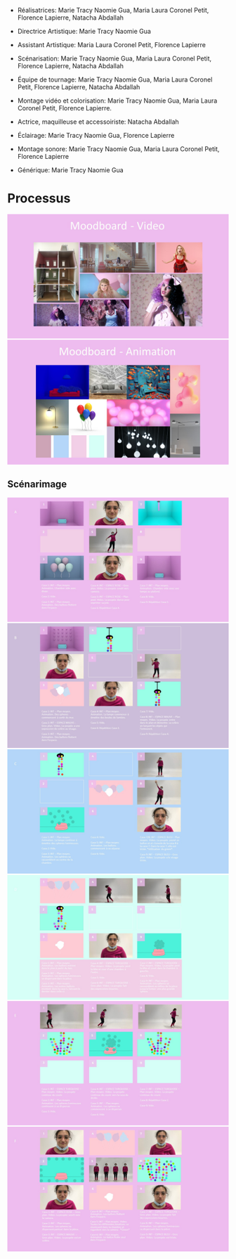 - Réalisatrices: Marie Tracy Naomie Gua, Maria Laura Coronel Petit, Florence Lapierre, Natacha Abdallah

- Directrice Artistique: Marie Tracy Naomie Gua

- Assistant Artistique: Maria Laura Coronel Petit, Florence Lapierre

- Scénarisation: Marie Tracy Naomie Gua, Maria Laura Coronel Petit, Florence Lapierre, Natacha Abdallah

- Équipe de tournage: Marie Tracy Naomie Gua, Maria Laura Coronel Petit, Florence Lapierre, Natacha Abdallah

- Montage vidéo et colorisation: Marie Tracy Naomie Gua, Maria Laura Coronel Petit, Florence Lapierre.

- Actrice, maquilleuse et accessoiriste: Natacha Abdallah

- Éclairage: Marie Tracy Naomie Gua, Florence Lapierre

- Montage sonore: Marie Tracy Naomie Gua, Maria Laura Coronel Petit, Florence Lapierre

- Générique: Marie Tracy Naomie Gua

# Processus

![Moodboard1](/projets/processus_projets/belle_parfaite/moodb-video.JPG)
![Moodboard2](/projets/processus_projets/belle_parfaite/moodb-anim.JPG)

## Scénarimage

![StoryA](/projets/processus_projets/belle_parfaite/StoryA.JPG)
![StoryB](/projets/processus_projets/belle_parfaite/StoryB.JPG)
![StoryC](/projets/processus_projets/belle_parfaite/StoryC.JPG)
![StoryD](/projets/processus_projets/belle_parfaite/StoryD.JPG)
![StoryE](/projets/processus_projets/belle_parfaite/StoryE.JPG)
![StoryF](/projets/processus_projets/belle_parfaite/StoryF.JPG)
